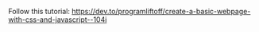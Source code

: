 Follow this tutorial: 
https://dev.to/programliftoff/create-a-basic-webpage-with-css-and-javascript--104i
